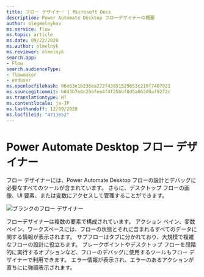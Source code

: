 ```yaml
---
title: フロー デザイナー | Microsoft Docs
description: Power Automate Desktop フローデザイナーの概要
author: olegmelnykov
ms.service: flow
ms.topic: article
ms.date: 09/22/2020
ms.author: olmelnyk
ms.reviewer: olmelnyk
search.app:
- Flow
search.audienceType:
- flowmaker
- enduser
ms.openlocfilehash: 06e63e1b236ea272f43851529653c219f7407921
ms.sourcegitcommit: b043b7e8c29afee4f4f25bbf0d5a662d9af9272c
ms.translationtype: HT
ms.contentlocale: ja-JP
ms.lasthandoff: 12/09/2020
ms.locfileid: "4711652"
---
```

# <a name="power-automate-desktop-flow-designer"></a>Power Automate Desktop フロー デザイナー



フロー デザイナーには、Power Automate Desktop フローの設計とデバッグに必要なすべてのツールが含まれています。 さらに、デスクトップ フローの画像、UI 要素、または変数にアクセスして管理することができます。

![ブランクのフロー デザイナー](\media\flow-designer\flow-designer.png)

フローデザイナーは複数の要素で構成されています。 アクション ペイン、変数ペイン、ワークスペースには、フローの状態とそれに含まれるすべてのデータに関する情報が表示されます。 サブフローはタブに分かれており、大規模で複雑なフローの設計に役立ちます。  ブレークポイントやデスクトップ フローを段階的に実行するオプションなど、フローのデバッグに使用するツールもフロー デザイナーで利用できます。 エラー情報が表示され、エラーのあるアクションが直ちにに強調表示されます。

